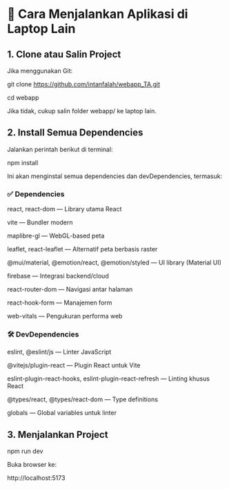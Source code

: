 # 🚀 Cara Menjalankan Aplikasi di Laptop Lain
## 1. Clone atau Salin Project
Jika menggunakan Git:

git clone https://github.com/intanfalah/webapp_TA.git

cd webapp

Jika tidak, cukup salin folder webapp/ ke laptop lain.

## 2. Install Semua Dependencies
Jalankan perintah berikut di terminal:

npm install

Ini akan menginstal semua dependencies dan devDependencies, termasuk:

### ✅ Dependencies
react, react-dom — Library utama React

vite — Bundler modern

maplibre-gl — WebGL-based peta

leaflet, react-leaflet — Alternatif peta berbasis raster

@mui/material, @emotion/react, @emotion/styled — UI library (Material UI)

firebase — Integrasi backend/cloud

react-router-dom — Navigasi antar halaman

react-hook-form — Manajemen form

web-vitals — Pengukuran performa web

### 🛠️ DevDependencies
eslint, @eslint/js — Linter JavaScript

@vitejs/plugin-react — Plugin React untuk Vite

eslint-plugin-react-hooks, eslint-plugin-react-refresh — Linting khusus React

@types/react, @types/react-dom — Type definitions

globals — Global variables untuk linter

## 3. Menjalankan Project
npm run dev

Buka browser ke:

http://localhost:5173
